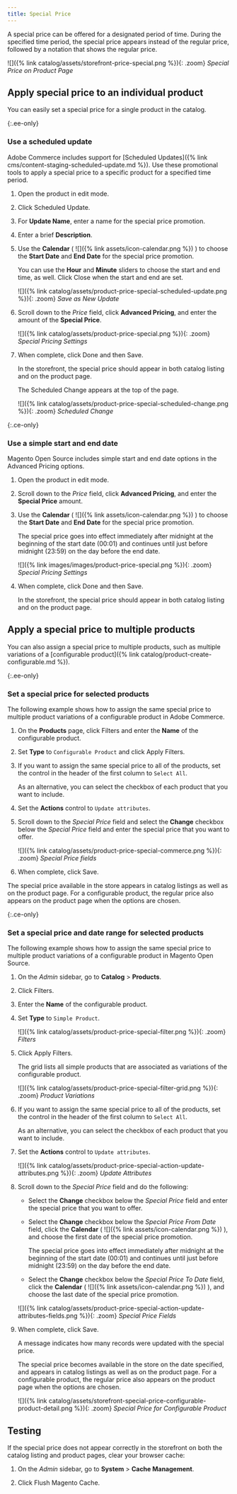 ```yaml
---
title: Special Price
---
```


A special price can be offered for a designated period of time. During the specified time period, the special price appears instead of the regular price, followed by a notation that shows the regular price.

![]({% link catalog/assets/storefront-price-special.png %}){: .zoom}
_Special Price on Product Page_

## Apply special price to an individual product

You can easily set a special price for a single product in the catalog.

{:.ee-only}
### Use a scheduled update

Adobe Commerce includes support for [Scheduled Updates]({% link cms/content-staging-scheduled-update.md %}). Use these promotional tools to apply a special price to a specific product for a specified time period.

1. Open the product in edit mode.

1. Click <span class="btn">Scheduled Update</span>.

1. For **Update Name**, enter a name for the special price promotion.

1. Enter a brief **Description**.

1. Use the **Calendar** ( ![]({% link assets/icon-calendar.png %}) ) to choose the **Start Date** and **End Date** for the special price promotion.

   You can use the **Hour** and **Minute** sliders to choose the start and end time, as well. Click <span class="btn">Close</span> when the start and end are set.

    ![]({% link catalog/assets/product-price-special-scheduled-update.png %}){: .zoom}
    _Save as New Update_

1. Scroll down to the _Price_ field, click **Advanced Pricing**, and enter the amount of the **Special Price**.

    ![]({% link catalog/assets/product-price-special.png %}){: .zoom}
    _Special Pricing Settings_

1. When complete, click <span class="btn">Done</span> and then <span class="btn">Save</span>.

    In the storefront, the special price should appear in both catalog listing and on the product page.

    The Scheduled Change appears at the top of the page.

    ![]({% link catalog/assets/product-price-special-scheduled-change.png %}){: .zoom}
    _Scheduled Change_

{:.ce-only}
### Use a simple start and end date

Magento Open Source includes simple start and end date options in the Advanced Pricing options.

1. Open the product in edit mode.

1. Scroll down to the _Price_ field, click **Advanced Pricing**, and enter the **Special Price** amount.

1. Use the **Calendar** ( ![]({% link assets/icon-calendar.png %}) ) to choose the **Start Date** and **End Date** for the special price promotion.

    The special price goes into effect immediately after midnight at the beginning of the start date (00:01) and continues until just before midnight (23:59) on the day before the end date.

    ![]({% link images/images/product-price-special.png %}){: .zoom}
    _Special Pricing Settings_

1. When complete, click <span class="btn">Done</span> and then <span class="btn">Save</span>.

    In the storefront, the special price should appear in both catalog listing and on the product page.

## Apply a special price to multiple products

You can also assign a special price to multiple products, such as multiple variations of a [configurable product]({% link catalog/product-create-configurable.md %}).

{:.ee-only}
### Set a special price for selected products

The following example shows how to assign the same special price to multiple product variations of a configurable product in Adobe Commerce.

1. On the **Products** page, click <span class="btn">Filters</span> and enter the **Name** of the configurable product.

1. Set **Type** to `Configurable Product` and click <span class="btn">Apply Filters</span>.

1. If you want to assign the same special price to all of the products, set the control in the header of the first column to `Select All`.

   As an alternative, you can select the checkbox of each product that you want to include.

1. Set the **Actions** control to `Update attributes`.

1. Scroll down to the _Special Price_ field and select the **Change** checkbox below the _Special Price_ field and enter the special price that you want to offer.

    ![]({% link catalog/assets/product-price-special-commerce.png %}){: .zoom}
    _Special Price fields_

1. When complete, click <span class="btn">Save</span>.

The special price available in the store appears in catalog listings as well as on the product page. For a configurable product, the regular price also appears on the product page when the options are chosen.

{:.ce-only}
### Set a special price and date range for selected products

The following example shows how to assign the same special price to multiple product variations of a configurable product in Magento Open Source.

1. On the _Admin_ sidebar, go to **Catalog** > **Products**.

1. Click <span class="btn">Filters</span>.

1. Enter the **Name** of the configurable product.

1. Set **Type** to `Simple Product`.

    ![]({% link catalog/assets/product-price-special-filter.png %}){: .zoom}
    _Filters_

1. Click <span class="btn">Apply Filters</span>.

    The grid lists all simple products that are associated as variations of the configurable product.

    ![]({% link catalog/assets/product-price-special-filter-grid.png %}){: .zoom}
    _Product Variations_

1. If you want to assign the same special price to all of the products, set the control in the header of the first column to `Select All`.

   As an alternative, you can select the checkbox of each product that you want to include.

1. Set the **Actions** control to `Update attributes`.

    ![]({% link catalog/assets/product-price-special-action-update-attributes.png %}){: .zoom}
    _Update Attributes_

1. Scroll down to the _Special Price_ field and do the following:

    - Select the **Change** checkbox below the _Special Price_ field and enter the special price that you want to offer.

    - Select the **Change** checkbox below the _Special Price From Date_ field, click the **Calendar** ( ![]({% link assets/icon-calendar.png %}) ), and choose the first date of the special price promotion.

        The special price goes into effect immediately after midnight at the beginning of the start date (00:01) and continues until just before midnight (23:59) on the day before the end date.

    - Select the **Change** checkbox below the _Special Price To Date_ field, click the **Calendar** ( ![]({% link assets/icon-calendar.png %}) ), and choose the last date of the special price promotion.

    ![]({% link catalog/assets/product-price-special-action-update-attributes-fields.png %}){: .zoom}
    _Special Price Fields_

1. When complete, click <span class="btn">Save</span>.

    A message indicates how many records were updated with the special price.

    The special price becomes available in the store on the date specified, and appears in catalog listings as well as on the product page. For a configurable product, the regular price also appears on the product page when the options are chosen.

    ![]({% link catalog/assets/storefront-special-price-configurable-product-detail.png %}){: .zoom}
    _Special Price for Configurable Product_

## Testing

If the special price does not appear correctly in the storefront on both the catalog listing and product pages, clear your browser cache:

1. On the _Admin_ sidebar, go to **System** > **Cache Management**.

1. Click <span class="btn">Flush Magento Cache</span>.
